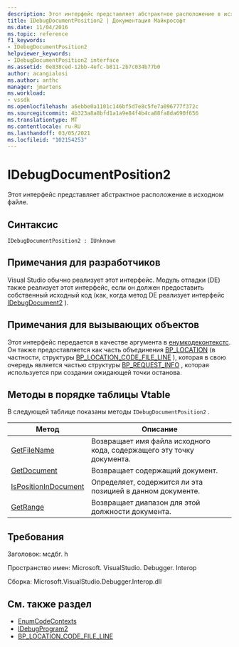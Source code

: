 ```yaml
---
description: Этот интерфейс представляет абстрактное расположение в исходном файле.
title: IDebugDocumentPosition2 | Документация Майкрософт
ms.date: 11/04/2016
ms.topic: reference
f1_keywords:
- IDebugDocumentPosition2
helpviewer_keywords:
- IDebugDocumentPosition2 interface
ms.assetid: 0e838ced-12bb-4efc-b811-2b7c034b77b0
author: acangialosi
ms.author: anthc
manager: jmartens
ms.workload:
- vssdk
ms.openlocfilehash: a6ebbe0a1101c146bf5d7e8c5fe7a096777f372c
ms.sourcegitcommit: 4b323a8a8bfd1a1a9e84f4b4ca88fa8da690f656
ms.translationtype: MT
ms.contentlocale: ru-RU
ms.lasthandoff: 03/05/2021
ms.locfileid: "102154253"
---
```

# <a name="idebugdocumentposition2"></a>IDebugDocumentPosition2
Этот интерфейс представляет абстрактное расположение в исходном файле.

## <a name="syntax"></a>Синтаксис

```
IDebugDocumentPosition2 : IUnknown
```

## <a name="notes-for-implementers"></a>Примечания для разработчиков
 Visual Studio обычно реализует этот интерфейс. Модуль отладки (DE) также реализует этот интерфейс, если он должен предоставить собственный исходный код (как, когда метод DE реализует интерфейс [IDebugDocument2](../../../extensibility/debugger/reference/idebugdocument2.md) ).

## <a name="notes-for-callers"></a>Примечания для вызывающих объектов
 Этот интерфейс передается в качестве аргумента в [енумкодеконтекстс](../../../extensibility/debugger/reference/idebugprogram2-enumcodecontexts.md). Он также предоставляется как часть объединения [BP_LOCATION](../../../extensibility/debugger/reference/bp-location.md) (в частности, структуры [BP_LOCATION_CODE_FILE_LINE](../../../extensibility/debugger/reference/bp-location-code-file-line.md) ), которая в свою очередь является частью структуры [BP_REQUEST_INFO](../../../extensibility/debugger/reference/bp-request-info.md) , которая используется при создании ожидающей точки останова.

## <a name="methods-in-vtable-order"></a>Методы в порядке таблицы Vtable
 В следующей таблице показаны методы `IDebugDocumentPosition2` .

|Метод|Описание|
|------------|-----------------|
|[GetFileName](../../../extensibility/debugger/reference/idebugdocumentposition2-getfilename.md)|Возвращает имя файла исходного кода, содержащего эту точку документа.|
|[GetDocument](../../../extensibility/debugger/reference/idebugdocumentposition2-getdocument.md)|Возвращает содержащий документ.|
|[IsPositionInDocument](../../../extensibility/debugger/reference/idebugdocumentposition2-ispositionindocument.md)|Определяет, содержится ли эта позицией в данном документе.|
|[GetRange](../../../extensibility/debugger/reference/idebugdocumentposition2-getrange.md)|Возвращает диапазон для этой должности документа.|

## <a name="requirements"></a>Требования
 Заголовок: мсдбг. h

 Пространство имен: Microsoft. VisualStudio. Debugger. Interop

 Сборка: Microsoft.VisualStudio.Debugger.Interop.dll

## <a name="see-also"></a>См. также раздел
- [EnumCodeContexts](../../../extensibility/debugger/reference/idebugprogram2-enumcodecontexts.md)
- [IDebugProgram2](../../../extensibility/debugger/reference/idebugprogram2.md)
- [BP_LOCATION_CODE_FILE_LINE](../../../extensibility/debugger/reference/bp-location-code-file-line.md)
